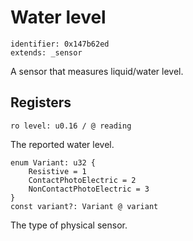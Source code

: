# Water level

    identifier: 0x147b62ed
    extends: _sensor

A sensor that measures liquid/water level.

## Registers

    ro level: u0.16 / @ reading

The reported water level.

    enum Variant: u32 {
        Resistive = 1
        ContactPhotoElectric = 2
        NonContactPhotoElectric = 3
    }
    const variant?: Variant @ variant

The type of physical sensor.
